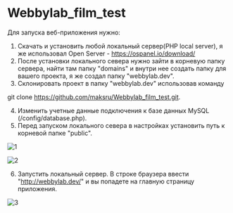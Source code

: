 # Webbylab_film_test
Для запуска веб-приложения нужно:
1) Скачать и установить любой локальный сервер(PHP local server), я же использовал Open Server - https://ospanel.io/download/
2) После установки локального севера нужно зайти в корневую папку сервера, найти там папку "domains" и внутри нее создать папку для вашего проекта, я же создал папку "webbylab.dev".
3) Склонировать проект в папку "webbylab.dev" использовав команду 

git clone https://github.com/maksru/Webbylab_film_test.git.

4) Изменить учетные данные подключения к базе данных MySQL (/config/database.php).
5) Перед запуском локального севера в настройках установить путь к корневой папке "public".

![1](https://user-images.githubusercontent.com/32376236/68546437-befb8880-03de-11ea-8153-c772f793f229.jpg)

![2](https://user-images.githubusercontent.com/32376236/68546732-48f92080-03e2-11ea-97a9-3f6c6eb62a45.jpg)

6) Запустить локальный сервер. В строке браузера ввести "http://webbylab.dev/" и вы попадете на главную страницу приложения.

![3](https://user-images.githubusercontent.com/32376236/68546826-94f89500-03e3-11ea-935c-5e7366df876d.jpg)
